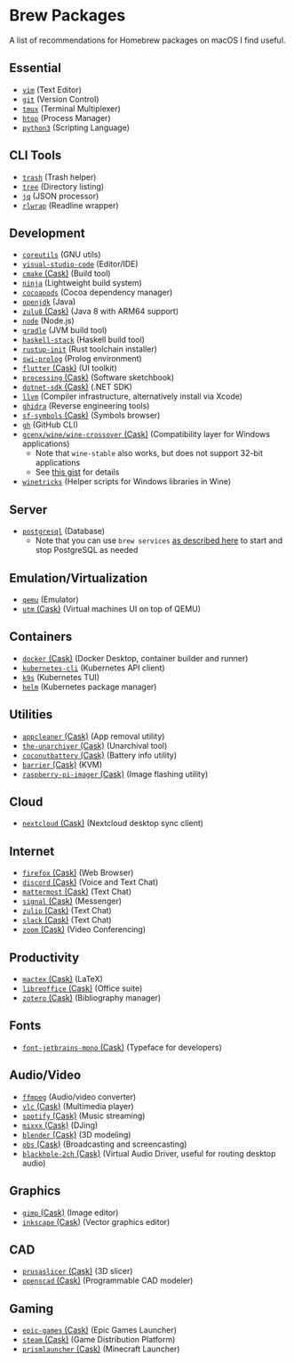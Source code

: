 # Brew Packages

A list of recommendations for Homebrew packages on macOS I find useful.

## Essential

- [`vim`](https://formulae.brew.sh/formula/vim) (Text Editor)
- [`git`](https://formulae.brew.sh/formula/git) (Version Control)
- [`tmux`](https://formulae.brew.sh/formula/tmux) (Terminal Multiplexer)
- [`htop`](https://formulae.brew.sh/formula/htop) (Process Manager)
- [`python3`](https://formulae.brew.sh/formula/python@3.9) (Scripting Language)

## CLI Tools

- [`trash`](https://formulae.brew.sh/formula/trash) (Trash helper)
- [`tree`](https://formulae.brew.sh/formula/tree) (Directory listing)
- [`jq`](https://formulae.brew.sh/formula/jq) (JSON processor)
- [`rlwrap`](https://formulae.brew.sh/formula/rlwrap) (Readline wrapper)

## Development

- [`coreutils`](https://formulae.brew.sh/formula/coreutils) (GNU utils)
- [`visual-studio-code`](https://formulae.brew.sh/cask/visual-studio-code) (Editor/IDE)
- [`cmake` (Cask)](https://formulae.brew.sh/cask/cmake) (Build tool)
- [`ninja`](https://formulae.brew.sh/formula/ninja) (Lightweight build system)
- [`cocoapods`](https://formulae.brew.sh/formula/cocoapods) (Cocoa dependency manager)
- [`openjdk`](https://formulae.brew.sh/formula/openjdk) (Java)
- [`zulu8` (Cask)](https://github.com/Homebrew/homebrew-cask-versions/blob/master/Casks/zulu8.rb) (Java 8 with ARM64 support)
- [`node`](https://formulae.brew.sh/formula/node) (Node.js)
- [`gradle`](https://formulae.brew.sh/formula/gradle) (JVM build tool)
- [`haskell-stack`](https://formulae.brew.sh/formula/haskell-stack) (Haskell build tool)
- [`rustup-init`](https://formulae.brew.sh/formula/rustup-init) (Rust toolchain installer)
- [`swi-prolog`](https://formulae.brew.sh/formula/swi-prolog) (Prolog environment)
- [`flutter` (Cask)](https://formulae.brew.sh/cask/flutter) (UI toolkit)
- [`processing` (Cask)](https://formulae.brew.sh/cask/processing) (Software sketchbook)
- [`dotnet-sdk` (Cask)](https://formulae.brew.sh/cask/dotnet-sdk) (.NET SDK)
- [`llvm`](https://formulae.brew.sh/formula/llvm) (Compiler infrastructure, alternatively install via Xcode)
- [`ghidra`](https://formulae.brew.sh/cask/ghidra) (Reverse engineering tools)
- [`sf-symbols` (Cask)](https://formulae.brew.sh/cask/sf-symbols) (Symbols browser)
- [`gh`](https://formulae.brew.sh/formula/gh) (GitHub CLI)
- [`gcenx/wine/wine-crossover` (Cask)](https://github.com/Gcenx/homebrew-wine/blob/master/Casks/wine-crossover.rb) (Compatibility layer for Windows applications)
  - Note that `wine-stable` also works, but does not support 32-bit applications
  - See [this gist](https://gist.github.com/fwcd/903e0851f66a675a3a253b1837c7553f) for details
- [`winetricks`](https://formulae.brew.sh/formula/winetricks) (Helper scripts for Windows libraries in Wine)

## Server

- [`postgresql`](https://formulae.brew.sh/formula/postgresql) (Database)
  - Note that you can use `brew services` [as described here](https://gist.github.com/ibraheem4/ce5ccd3e4d7a65589ce84f2a3b7c23a3?permalink_comment_id=3443897#gistcomment-3443897) to start and stop PostgreSQL as needed

## Emulation/Virtualization

- [`qemu`](https://formulae.brew.sh/formula/qemu) (Emulator)
- [`utm` (Cask)](https://formulae.brew.sh/cask/utm) (Virtual machines UI on top of QEMU)

## Containers

- [`docker` (Cask)](https://formulae.brew.sh/cask/docker) (Docker Desktop, container builder and runner)
- [`kubernetes-cli`](https://formulae.brew.sh/formula/kubernetes-cli) (Kubernetes API client)
- [`k9s`](https://formulae.brew.sh/formula/k9s) (Kubernetes TUI)
- [`helm`](https://formulae.brew.sh/formula/helm) (Kubernetes package manager)

## Utilities

- [`appcleaner` (Cask)](https://formulae.brew.sh/cask/appcleaner) (App removal utility)
- [`the-unarchiver` (Cask)](https://formulae.brew.sh/cask/the-unarchiver) (Unarchival tool)
- [`coconutbattery` (Cask)](https://formulae.brew.sh/cask/coconutbattery) (Battery info utility)
- [`barrier` (Cask)](https://formulae.brew.sh/cask/barrier) (KVM)
- [`raspberry-pi-imager` (Cask)](https://formulae.brew.sh/cask/raspberry-pi-imager) (Image flashing utility)

## Cloud

- [`nextcloud` (Cask)](https://formulae.brew.sh/cask/nextcloud) (Nextcloud desktop sync client)

## Internet

- [`firefox` (Cask)](https://formulae.brew.sh/cask/firefox) (Web Browser)
- [`discord` (Cask)](https://formulae.brew.sh/cask/discord) (Voice and Text Chat)
- [`mattermost` (Cask)](https://formulae.brew.sh/cask/mattermost) (Text Chat)
- [`signal` (Cask)](https://formulae.brew.sh/cask/signal) (Messenger)
- [`zulip` (Cask)](https://formulae.brew.sh/cask/zulip) (Text Chat)
- [`slack` (Cask)](https://formulae.brew.sh/cask/slack) (Text Chat)
- [`zoom` (Cask)](https://formulae.brew.sh/cask/zoom) (Video Conferencing)

## Productivity

- [`mactex` (Cask)](https://formulae.brew.sh/cask/mactex) (LaTeX)
- [`libreoffice` (Cask)](https://formulae.brew.sh/cask/libreoffice) (Office suite)
- [`zotero` (Cask)](https://formulae.brew.sh/cask/zotero) (Bibliography manager)

## Fonts

- [`font-jetbrains-mono` (Cask)](https://github.com/Homebrew/homebrew-cask-fonts/blob/master/Casks/font-jetbrains-mono.rb) (Typeface for developers)

## Audio/Video

- [`ffmpeg`](https://formulae.brew.sh/formula/ffmpeg) (Audio/video converter)
- [`vlc` (Cask)](https://formulae.brew.sh/cask/vlc) (Multimedia player)
- [`spotify` (Cask)](https://formulae.brew.sh/cask/spotify) (Music streaming)
- [`mixxx` (Cask)](https://formulae.brew.sh/cask/mixxx) (DJing)
- [`blender` (Cask)](https://formulae.brew.sh/cask/blender) (3D modeling)
- [`obs` (Cask)](https://formulae.brew.sh/cask/obs) (Broadcasting and screencasting)
- [`blackhole-2ch` (Cask)](https://formulae.brew.sh/cask/blackhole-2ch) (Virtual Audio Driver, useful for routing desktop audio)

## Graphics

- [`gimp` (Cask)](https://formulae.brew.sh/cask/gimp) (Image editor)
- [`inkscape` (Cask)](https://formulae.brew.sh/cask/inkscape) (Vector graphics editor)

## CAD

- [`prusaslicer` (Cask)](https://formulae.brew.sh/cask/prusaslicer) (3D slicer)
- [`openscad` (Cask)](https://formulae.brew.sh/cask/openscad) (Programmable CAD modeler)

## Gaming

- [`epic-games` (Cask)](https://formulae.brew.sh/cask/epic-games) (Epic Games Launcher)
- [`steam` (Cask)](https://formulae.brew.sh/cask/steam) (Game Distribution Platform)
- [`prismlauncher` (Cask)](https://formulae.brew.sh/cask/prismlauncher) (Minecraft Launcher)
